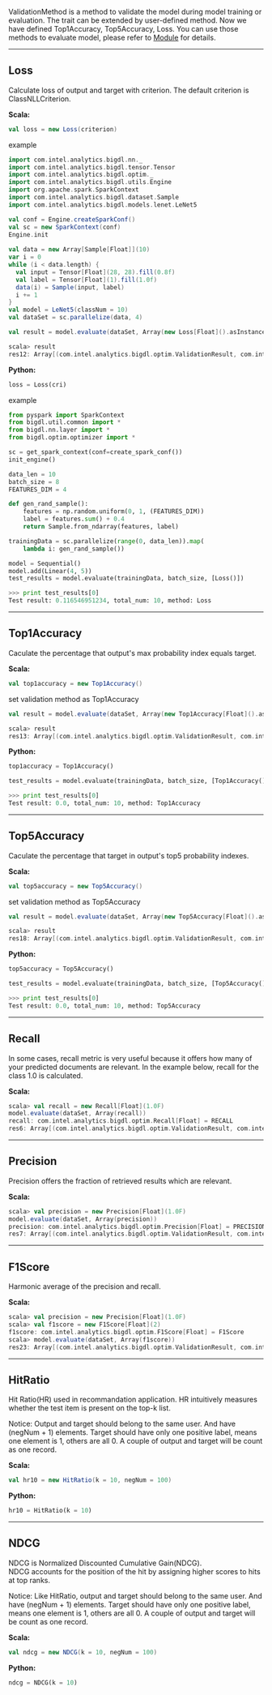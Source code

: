 ValidationMethod is a method to validate the model during model training or evaluation.
The trait can be extended by user-defined method. Now we have defined Top1Accuracy, Top5Accuracy, Loss.
You can use those methods to evaluate model, please refer to [Module](https://github.com/intel-analytics/BigDL/blob/master/docs/docs/APIdocs/Module.md) for details.

---
## Loss ####
Calculate loss of output and target with criterion. The default criterion is ClassNLLCriterion.

**Scala:**
```scala
val loss = new Loss(criterion)
```
example
```scala
import com.intel.analytics.bigdl.nn._
import com.intel.analytics.bigdl.tensor.Tensor
import com.intel.analytics.bigdl.optim._
import com.intel.analytics.bigdl.utils.Engine
import org.apache.spark.SparkContext
import com.intel.analytics.bigdl.dataset.Sample
import com.intel.analytics.bigdl.models.lenet.LeNet5

val conf = Engine.createSparkConf()
val sc = new SparkContext(conf)
Engine.init
      
val data = new Array[Sample[Float]](10)
var i = 0
while (i < data.length) {
  val input = Tensor[Float](28, 28).fill(0.8f)
  val label = Tensor[Float](1).fill(1.0f)
  data(i) = Sample(input, label)
  i += 1
}
val model = LeNet5(classNum = 10)
val dataSet = sc.parallelize(data, 4)

val result = model.evaluate(dataSet, Array(new Loss[Float]().asInstanceOf[ValidationMethod[Float]]))

scala> result
res12: Array[(com.intel.analytics.bigdl.optim.ValidationResult, com.intel.analytics.bigdl.optim.ValidationMethod[Float])] = Array(((Loss: 9.339776, count: 4, Average Loss: 2.334944),Loss))
```

**Python:**
```python
loss = Loss(cri)
```
example
```python
from pyspark import SparkContext
from bigdl.util.common import *
from bigdl.nn.layer import *
from bigdl.optim.optimizer import *

sc = get_spark_context(conf=create_spark_conf())
init_engine()

data_len = 10
batch_size = 8
FEATURES_DIM = 4

def gen_rand_sample():
    features = np.random.uniform(0, 1, (FEATURES_DIM))
    label = features.sum() + 0.4
    return Sample.from_ndarray(features, label)

trainingData = sc.parallelize(range(0, data_len)).map(
    lambda i: gen_rand_sample())

model = Sequential()
model.add(Linear(4, 5))
test_results = model.evaluate(trainingData, batch_size, [Loss()])

>>> print test_results[0]
Test result: 0.116546951234, total_num: 10, method: Loss
```

---
## Top1Accuracy ##

Caculate the percentage that output's max probability index equals target.

**Scala:**
```scala
val top1accuracy = new Top1Accuracy()
```
set validation method as Top1Accuracy
```scala
val result = model.evaluate(dataSet, Array(new Top1Accuracy[Float]().asInstanceOf[ValidationMethod[Float]]))

scala> result
res13: Array[(com.intel.analytics.bigdl.optim.ValidationResult, com.intel.analytics.bigdl.optim.ValidationMethod[Float])] = Array((Accuracy(correct: 0, count: 10, accuracy: 0.0),Top1Accuracy))
```
**Python:**
```python
top1accuracy = Top1Accuracy()
```

```python
test_results = model.evaluate(trainingData, batch_size, [Top1Accuracy()])

>>> print test_results[0]
Test result: 0.0, total_num: 10, method: Top1Accuracy
```

---
## Top5Accuracy ##

Caculate the percentage that target in output's top5 probability indexes.

**Scala:**
```scala
val top5accuracy = new Top5Accuracy()
```
set validation method as Top5Accuracy
```scala
val result = model.evaluate(dataSet, Array(new Top5Accuracy[Float]().asInstanceOf[ValidationMethod[Float]]))

scala> result
res18: Array[(com.intel.analytics.bigdl.optim.ValidationResult, com.intel.analytics.bigdl.optim.ValidationMethod[Float])] = Array((Accuracy(correct: 10, count: 10, accuracy: 1.0),Top5Accuracy))
```
**Python:**
```python
top5accuracy = Top5Accuracy()
```
```python
test_results = model.evaluate(trainingData, batch_size, [Top5Accuracy()])

>>> print test_results[0]
Test result: 0.0, total_num: 10, method: Top5Accuracy
```

---
## Recall ##
In some cases, recall metric is very useful because it offers how many of your predicted documents are relevant. In the example below, recall for the class 1.0 is calculated.

**Scala:**
```scala
scala> val recall = new Recall[Float](1.0F)
model.evaluate(dataSet, Array(recall))
recall: com.intel.analytics.bigdl.optim.Recall[Float] = RECALL
res6: Array[(com.intel.analytics.bigdl.optim.ValidationResult, com.intel.analytics.bigdl.optim.ValidationMethod[Float])] = Array((Recall for class 1.0: 0.0,RECALL))
```

---
## Precision ##
Precision offers the fraction of retrieved results which are relevant.

**Scala:**
```scala
scala> val precision = new Precision[Float](1.0F)
model.evaluate(dataSet, Array(precision))
precision: com.intel.analytics.bigdl.optim.Precision[Float] = PRECISION
res7: Array[(com.intel.analytics.bigdl.optim.ValidationResult, com.intel.analytics.bigdl.optim.ValidationMethod[Float])] = Array((Precision for class 1.0: 0.0,PRECISION))
```

---
## F1Score ##
Harmonic average of the precision and recall.

**Scala:**
```scala
scala> val precision = new Precision[Float](1.0F)
scala> val f1score = new F1Score[Float](2)
f1score: com.intel.analytics.bigdl.optim.F1Score[Float] = F1Score
scala> model.evaluate(dataSet, Array(f1score))
res23: Array[(com.intel.analytics.bigdl.optim.ValidationResult, com.intel.analytics.bigdl.optim.ValidationMethod[Float])] = Array((F1Score for class 2.0: 0.3333333,F1Score))
```

---
## HitRatio ##

Hit Ratio(HR) used in recommandation application. HR intuitively measures whether the test item is present on the top-k list.  

Notice: Output and target should belong to the same user. And have (negNum + 1) elements. Target should have only one positive label, means one element is 1, others are all 0. A couple of output and target will be count as one record.

**Scala:**
```scala
val hr10 = new HitRatio(k = 10, negNum = 100)
```
**Python:**
```python
hr10 = HitRatio(k = 10)
```

---
## NDCG ##

NDCG is Normalized Discounted Cumulative Gain(NDCG).  
NDCG accounts for the position of the hit by assigning higher scores to hits at top ranks.  

Notice: Like HitRatio, output and target should belong to the same user. And have (negNum + 1) elements. Target should have only one positive label, means one element is 1, others are all 0. A couple of output and target will be count as one record.

**Scala:**
```scala
val ndcg = new NDCG(k = 10, negNum = 100)
```
**Python:**
```python
ndcg = NDCG(k = 10)
```
